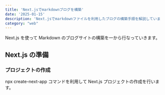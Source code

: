 ```yaml
---
title: 'Next.jsでmarkdownブログを構築'
date: '2025-01-15'
description: 'Next.jsでmarkdownファイルを利用したブログの構築手順を解説しています。'
category: "web"
---
```


Next.js を使って Markdown のブログサイトの構築を一から行なっていきます。

## Next.js の準備

### プロジェクトの作成

npx create-next-app コマンドを利用して Next.js プロジェクトの作成を行います。